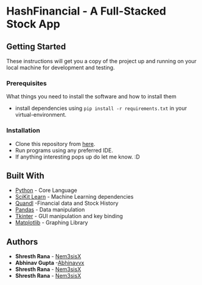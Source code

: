 # HashFinancial - A Full-Stacked Stock App

## Getting Started

These instructions will get you a copy of the project up and running on your local machine for development and testing.

### Prerequisites

What things you need to install the software and how to install them

  * install dependencies using `pip install -r requirements.txt` in your virtual-environment.

### Installation

  * Clone this repository from [here](https://github.com/Nem3sisX/CS102-project.git).
  * Run programs using any preferred IDE. 
  * If anything interesting pops up do let me know. :D

## Built With

  * [Python](https://www.python.org/) - Core Language
  * [SciKit Learn](https://scikit-learn.org/stable/) - Machine Learning dependencies
  * [Quandl](https://www.quandl.com/) -Financial data and Stock History
  * [Pandas](https://pandas.pydata.org/) - Data manipulation
  * [Tkinter](https://docs.python.org/2/library/tkinter.html) - GUI manipulation and key binding
  * [Matplotlib](https://matplotlib.org/) - Graphing Library

## Authors

* **Shresth Rana** - [Nem3sisX](https://github.com/Nem3sisX)
* **Abhinav Gupta** -[Abhinavvx](https://github.com/abhinavvx)
* **Shresth Rana** - [Nem3sisX](https://github.com/Nem3sisX)
* **Shresth Rana** - [Nem3sisX](https://github.com/Nem3sisX)
